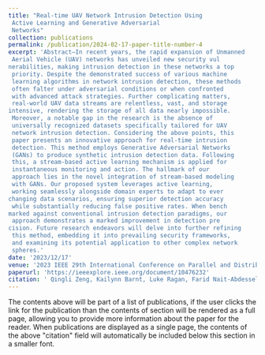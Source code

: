 ```yaml
---
title: "Real-time UAV Network Intrusion Detection Using
 Active Learning and Generative Adversarial
 Networks"
collection: publications
permalink: /publication/2024-02-17-paper-title-number-4
excerpt: 'Abstract—In recent years, the rapid expansion of Unmanned
 Aerial Vehicle (UAV) networks has unveiled new security vul
nerabilities, making intrusion detection in these networks a top
 priority. Despite the demonstrated success of various machine
 learning algorithms in network intrusion detection, these methods
 often falter under adversarial conditions or when confronted
 with advanced attack strategies. Further complicating matters,
 real-world UAV data streams are relentless, vast, and storage
intensive, rendering the storage of all data nearly impossible.
 Moreover, a notable gap in the research is the absence of
 universally recognized datasets specifically tailored for UAV
 network intrusion detection. Considering the above points, this
 paper presents an innovative approach for real-time intrusion
 detection. This method employs Generative Adversarial Networks
 (GANs) to produce synthetic intrusion detection data. Following
 this, a stream-based active learning mechanism is applied for
 instantaneous monitoring and action. The hallmark of our
 approach lies in the novel integration of stream-based modeling
 with GANs. Our proposed system leverages active learning,
 working seamlessly alongside domain experts to adapt to ever
changing data scenarios, ensuring superior detection accuracy
 while substantially reducing false positive rates. When bench
marked against conventional intrusion detection paradigms, our
 approach demonstrates a marked improvement in detection pre
cision. Future research endeavors will delve into further refining
 this method, embedding it into prevailing security frameworks,
 and examining its potential application to other complex network
 spheres.'
date: '2023/12/17'
venue: '2023 IEEE 29th International Conference on Parallel and Distributed Systems (ICPADS)'
paperurl: 'https://ieeexplore.ieee.org/document/10476232'
citation: ' Qingli Zeng, Kailynn Barnt, Luke Ragan, Farid Nait-Abdesselam'
---
```


The contents above will be part of a list of publications, if the user clicks the link for the publication than the contents of section will be rendered as a full page, allowing you to provide more information about the paper for the reader. When publications are displayed as a single page, the contents of the above "citation" field will automatically be included below this section in a smaller font.

